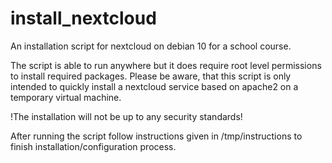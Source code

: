 # install_nextcloud
An installation script for nextcloud on debian 10 for a school course.

The script is able to run anywhere but it does require root level permissions to install required packages.
Please be aware, that this script is only intended to quickly install a nextcloud service based on apache2 on a temporary virtual machine. 

!The installation will not be up to any security standards!

After running the script follow instructions given in /tmp/instructions to finish installation/configuration process.
